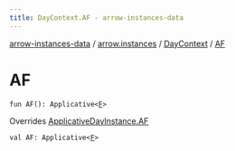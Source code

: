 ```yaml
---
title: DayContext.AF - arrow-instances-data
---
```


[arrow-instances-data](../../index.html) / [arrow.instances](../index.html) / [DayContext](index.html) / [AF](./-a-f.html)

# AF

`fun AF(): Applicative<`[`F`](index.html#F)`>`

Overrides [ApplicativeDayInstance.AF](../-applicative-day-instance/-a-f.html)


`val AF: Applicative<`[`F`](index.html#F)`>`